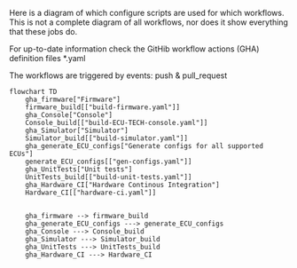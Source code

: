 Here is a diagram of which configure scripts are used for which workflows.
This is not a complete diagram of all workflows, nor does it show everything that these jobs do.

For up-to-date information check the GitHib workflow actions (GHA) definition files *.yaml

The workflows are triggered by events: push & pull_request

```mermaid
flowchart TD
    gha_firmware["Firmware"]
    firmware_build[["build-firmware.yaml"]]
    gha_Console["Console"]
    Console_build[["build-ECU-TECH-console.yaml"]]
    gha_Simulator["Simulator"]
    Simulator_build[["build-simulator.yaml"]]
    gha_generate_ECU_configs["Generate configs for all supported ECUs"]
    generate_ECU_configs[["gen-configs.yaml"]]
    gha_UnitTests["Unit tests"]
    UnitTests_build[["build-unit-tests.yaml"]]
    gha_Hardware_CI["Hardware Continous Integration"]
    Hardware_CI[["hardware-ci.yaml"]]
   

    gha_firmware --> firmware_build
    gha_generate_ECU_configs ---> generate_ECU_configs
    gha_Console ---> Console_build
    gha_Simulator ---> Simulator_build
    gha_UnitTests ---> UnitTests_build
    gha_Hardware_CI ---> Hardware_CI

    
    
```
